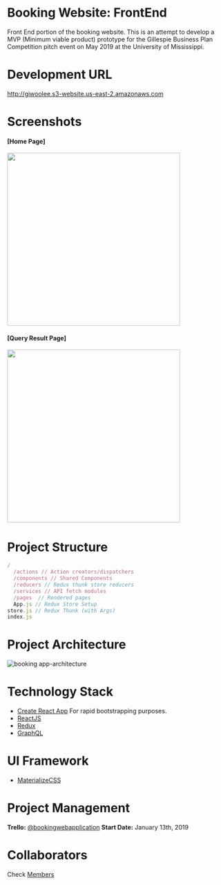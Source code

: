 # Booking Website: FrontEnd

Front End portion of the booking website. This is an attempt to develop a MVP (Minimum viable product) prototype for the Gillespie Business Plan Competition pitch event on May 2019 at the University of Mississippi.

# Development URL

http://giwoolee.s3-website.us-east-2.amazonaws.com

# Screenshots

#### [Home Page]
<img src="https://user-images.githubusercontent.com/16644017/54009136-4b0e2f80-412f-11e9-8213-eccf29f98865.png" width="400" />

#### [Query Result Page]
<img src="https://user-images.githubusercontent.com/16644017/54009165-6e38df00-412f-11e9-8323-db12a4b9593d.png" width="400" />

# Project Structure

```js
/
  /actions // Action creators/dispatchers
  /components // Shared Components
  /reducers // Redux thunk store reducers
  /services // API fetch modules
  /pages  // Rendered pages
  App.js // Redux Store Setup
store.js // Redux Thunk (with Args)
index.js
```

# Project Architecture

![booking app-architecture](https://user-images.githubusercontent.com/16644017/53531619-42778280-3ab9-11e9-88b9-b50b4b151840.jpg)

# Technology Stack

- [Create React App](https://github.com/facebook/create-react-app) For rapid bootstrapping purposes.
- [ReactJS](https://reactjs.com)
- [Redux](https://reduxjs.org)
- [GraphQL](https://graphql.org/)

# UI Framework

- [MaterializeCSS](https://materializecss.com)

# Project Management

**Trello:** [@bookingwebapplication](https://trello.com/bookingwebapplication)
**Start Date:** January 13th, 2019

# Collaborators

Check [Members](./CONTRIBUTING.md)


